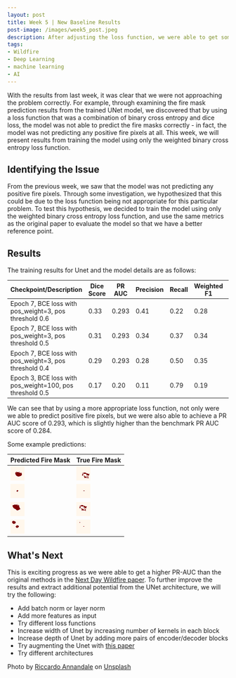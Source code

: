 ```yaml
---
layout: post
title: Week 5 | New Baseline Results
post-image: /images/week5_post.jpeg
description: After adjusting the loss function, we were able to get some promising new results.
tags:
- Wildfire
- Deep Learning
- machine learning
- AI
---
```


With the results from last week, it was clear that we were not approaching the problem correctly. For example, through examining the fire mask prediction results from the trained UNet model, we discovered that by using a loss function that was a combination of binary cross entropy and dice loss, the model was not able to predict the fire masks correctly - in fact, the model was not predicting any positive fire pixels at all. This week, we will present results from training the model using only the weighted binary cross entropy loss function.

## Identifying the Issue

 From the previous week, we saw that the model was not predicting any positive fire pixels. Through some investigation, we hypothesized that this could be due to the loss function being not appropriate for this particular problem. To test this hypothesis, we decided to train the model using only the weighted binary cross entropy loss function, and use the same metrics as the original paper to evaluate the model so that we have a better reference point.

## Results

The training results for Unet and the model details are as follows:

| Checkpoint/Description | Dice Score | PR AUC | Precision | Recall | Weighted F1 | Benchmark PR AUC |
| --- | --- | --- | --- | --- | --- | --- |
| Epoch 7, BCE loss with pos_weight=3, pos threshold 0.6 | 0.33 | 0.293 | 0.41 | 0.22 | 0.28 | 0.284 |
| Epoch 7, BCE loss with pos_weight=3, pos threshold 0.5 | 0.31 | 0.293 | 0.34 | 0.37 | 0.34 | 0.284 |
| Epoch 7, BCE loss with pos_weight=3, pos threshold 0.4 | 0.29 | 0.293 | 0.28 | 0.50 | 0.35 | 0.284 |
| Epoch 3, BCE loss with pos_weight=100, pos threshold 0.5 | 0.17 | 0.20 | 0.11 | 0.79 | 0.19 | 0.284 |

We can see that by using a more appropriate loss function, not only were we able to predict positive fire pixels, but we were also able to achieve a PR AUC score of 0.293, which is slightly higher than the benchmark PR AUC score of 0.284. 

Some example predictions:

| Predicted Fire Mask | True Fire Mask |
| --- | --- | 
| ![14_prediction](/images/week5_results/14_pred.png) | ![14_true](/images/week5_results/14_true.png) |
| ![15_prediction](/images/week5_results/15_pred.png) | ![15_true](/images/week5_results/15_true.png) |
| ![29_prediction](/images/week5_results/29_pred.png) | ![29_true](/images/week5_results/29_true.png) |
| ![114_prediction](/images/week5_results/114_pred.png) | ![114_true](/images/week5_results/114_true.png) |


## What's Next

This is exciting progress as we were able to get a higher PR-AUC than the original methods in the [Next Day Wildfire paper](https://arxiv.org/abs/2112.02447). To further improve the results and extract additional potential from the UNet architecture, we will try the following:

* Add batch norm or layer norm
* Add more features as input
* Try different loss functions
* Increase width of Unet by increasing number of kernels in each block
* Increase depth of Unet by adding more pairs of encoder/decoder blocks
* Try augmenting the Unet with [this paper](https://github.com/sheikhazhanmohammed/sadma)
* Try different architectures

Photo by <a href="https://unsplash.com/@pavement_special?utm_content=creditCopyText&utm_medium=referral&utm_source=unsplash">Riccardo Annandale</a> on <a href="https://unsplash.com/photos/7e2pe9wjL9M?utm_content=creditCopyText&utm_medium=referral&utm_source=unsplash">Unsplash</a>